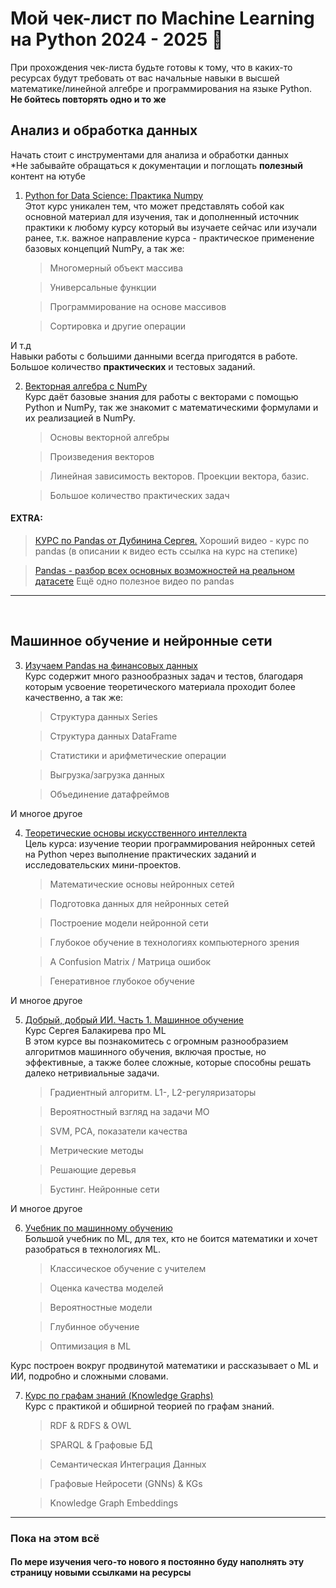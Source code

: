 # Мой чек-лист по Machine Learning на Python 2024 - 2025 :purple_heart:

При прохождения чек-листа будьте готовы к тому, что в каких-то ресурсах будут требовать от вас начальные навыки в высшей математике/линейной алгебре и программирования на языке Python. \
**Не бойтесь повторять одно и то же**


## Анализ и обработка данных
Начать стоит с инструментами для анализа и обработки данных\
*Не забывайте обращаться к документации и поглощать **полезный** контент на ютубе

1. [Python for Data Science: Практика Numpy](https://stepik.org/course/189476/)
\
Этот курс уникален тем, что может представлять собой как основной материал для изучения, так и дополненный источник практики к любому курсу который вы изучаете сейчас или изучали ранее, т.к. важное направление курса - практическое применение базовых концепций NumPy, а так же:
    > Многомерный объект массива

    > Универсальные функции

    > Программирование на основе массивов
    
    > Сортировка и другие операции
    
И т.д <br>
Навыки работы с большими данными всегда пригодятся в работе. <br>
Большое количество **практических** и тестовых заданий.

2. [Векторная алгебра с NumPy](https://stepik.org/course/172781/)
\
Курс даёт базовые знания для работы с векторами с помощью Python и NumPy, так же знакомит с математическими формулами и их реализацией в NumPy.
    > Основы векторной алгебры

    > Произведения векторов

    > Линейная зависимость векторов. Проекции вектора, базис.
    
    > Большое количество практических задач

#### EXTRA:
>[КУРС по Pandas от Дубинина Сергея.](https://www.youtube.com/playlist?list=PLBP4Q3FNSLK2EujXiPUeTIOVnydZS8YJk) Хороший видео - курс по pandas (в описании к видео есть ссылка на курс на степике)

>[Pandas - разбор всех основных возможностей на реальном датасете](https://www.youtube.com/watch?v=-sJxwvx0P20) Ещё одно полезное видео по pandas

___
<br>

## Машинное обучение и нейронные сети

3. [Изучаем Pandas на финансовых данных](https://stepik.org/course/177903/)
\
Курс содержит много разнообразных задач и тестов, благодаря которым усвоение теоретического материала проходит более качественно, а так же:
    > Структура данных Series

    > Структура данных DataFrame

    > Статистики и арифметические операции
    
    > Выгрузка/загрузка данных
    
    > Объединение датафреймов
    
И многое другое 

4. [Теоретические основы искусственного интеллекта](https://stepik.org/course/133195/)
\
Цель курса: изучение теории программирования нейронных сетей на Python через выполнение практических заданий и исследовательских мини-проектов.
    > Математические основы нейронных сетей

    > Подготовка данных для нейронных сетей

    > Построение модели нейронной сети
    
    > Глубокое обучение в технологиях компьютерного зрения
    
    > A Confusion Matrix / Матрица ошибок

    > Генеративное глубокое обучение

И многое другое 

5. [Добрый, добрый ИИ. Часть 1. Машинное обучение](https://stepik.org/course/209247/)
\
Курс Сергея Балакирева про ML\
В этом курсе вы познакомитесь с огромным разнообразием алгоритмов машинного обучения, включая простые, но эффективные, а также более сложные, которые способны решать далеко нетривиальные задачи.
    > Градиентный алгоритм. L1-, L2-регуляризаторы

    > Вероятностный взгляд на задачи МО

    > SVM, PCA, показатели качества
    
    > Метрические методы
    
    > Решающие деревья

    > Бустинг. Нейронные сети

И многое другое 

6. [Учебник по машинному обучению](https://education.yandex.ru/handbook/ml)
\
Большой учебник по ML, для тех, кто не боится математики и хочет разобраться в технологиях ML.

    > Классическое обучение с учителем

    > Оценка качества моделей

    > Вероятностные модели
    
    > Глубинное обучение
    
    > Оптимизация в ML

Курс построен вокруг продвинутой математики и рассказывает о ML и ИИ, подробно и сложными словами.

7. [Курс по графам знаний (Knowledge Graphs)](https://migalkin.github.io/kgcourse2021/)
\
Курс с практикой и обширной теорией по графам знаний.

    > RDF & RDFS & OWL

    > SPARQL & Графовые БД

    > Семантическая Интеграция Данных
    
    > Графовые Нейросети (GNNs) & KGs
    
    > Knowledge Graph Embeddings

---

### Пока на этом всё

#### По мере изучения чего-то нового я постоянно буду наполнять эту страницу новыми ссылками на ресурсы

